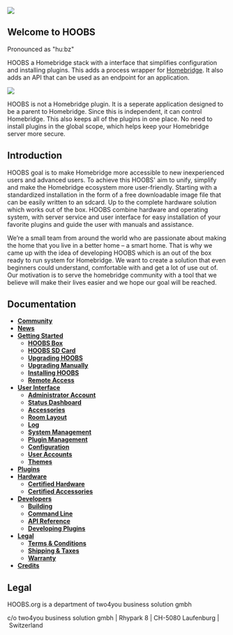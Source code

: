 ![](https://raw.githubusercontent.com/hoobs-org/HOOBS/master/docs/logo.png)
## Welcome to HOOBS
Pronounced as "huːbz"  

HOOBS a Homebridge stack with a interface that simplifies configuration and installing plugins. This adds a process wrapper for [Homebridge](https://github.com/nfarina/homebridge). It also adds an API that can be used as an endpoint for an application.

![](https://raw.githubusercontent.com/hoobs-org/HOOBS/master/docs/dashboard/dashboard.png)

HOOBS is not a Homebridge plugin. It is a seperate application designed to be a parent to Homebridge. Since this is independent, it can control Homebridge. This also keeps all of the plugins in one place. No need to install plugins in the global scope, which helps keep your Homebridge server more secure.

## Introduction
HOOBS goal is to make Homebridge more accessible to new inexperienced users and advanced users. To achieve this HOOBS' aim to unify, simplify and make the Homebridge ecosystem more user-friendly.
Starting with a standardized installation in the form of a free downloadable image file that can be easily written to an sdcard. Up to the complete hardware solution which works out of the box.
HOOBS combine hardware and operating system, with server service and user interface for easy installation of your favorite plugins and guide the user with manuals and assistance.

We’re a small team from around the world who are passionate about making the home that you live in a better home – a smart home. That is why we came up with the idea of developing HOOBS which is an out of the box ready to run system for Homebridge. We want to create a solution that even beginners could understand, comfortable with and get a lot of use out of. Our motivation is to serve the homebridge community with a tool that we believe will make their lives easier and we hope our goal will be reached.

## Documentation
* [**Community**](https://github.com/hoobs-org/HOOBS/wiki/1.0-Community)
* [**News**](https://github.com/hoobs-org/HOOBS/wiki/1.1-News)
* [**Getting Started**](https://support.hoobs.org/docs/5e763b10e87d1e02b6c19d29)
  * [**HOOBS Box**](https://support.hoobs.org/docs/5e763d06e87d1e02b6c19d30)
  * [**HOOBS SD Card**](https://support.hoobs.org/docs/5e763d92e87d1e02b6c19d31)
  * [**Upgrading HOOBS**](https://support.hoobs.org/docs/5e763dfbe87d1e02b6c19d32)
  * [**Upgrading Manually**](https://support.hoobs.org/docs/5e764226e87d1e02b6c19d3b)
  * [**Installing HOOBS**](https://support.hoobs.org/docs/5e763e30e87d1e02b6c19d33)
  * [**Remote Access**](https://support.hoobs.org/docs/5e763e4be87d1e02b6c19d34)
* [**User Interface**](https://support.hoobs.org/docs/5e763b3ee87d1e02b6c19d2a)
  * [**Administrator Account**](https://support.hoobs.org/docs/5e76440be87d1e02b6c19d3c)
  * [**Status Dashboard**](https://support.hoobs.org/docs/5e764428e87d1e02b6c19d3d)
  * [**Accessories**](https://support.hoobs.org/docs/5e76444fe87d1e02b6c19d3e)
  * [**Room Layout**](https://support.hoobs.org/docs/5e764471e87d1e02b6c19d3f)
  * [**Log**](https://support.hoobs.org/docs/5e76448ae87d1e02b6c19d40)
  * [**System Management**](https://support.hoobs.org/docs/5e7644aae87d1e02b6c19d41)
  * [**Plugin Management**](https://support.hoobs.org/docs/5e7644ece87d1e02b6c19d42)
  * [**Configuration**](https://support.hoobs.org/docs/5e76450ae87d1e02b6c19d43)
  * [**User Accounts**](https://support.hoobs.org/docs/5e764529e87d1e02b6c19d44)
  * [**Themes**](https://support.hoobs.org/docs/5e76454fe87d1e02b6c19d45)
* [**Plugins**](https://support.hoobs.org/docs/5e763b63e87d1e02b6c19d2b)
* [**Hardware**](https://support.hoobs.org/docs/5e763b88e87d1e02b6c19d2c)
  * [**Certified Hardware**](https://support.hoobs.org/docs/5e764858e87d1e02b6c19d46)
  * [**Certified Accessories**](https://support.hoobs.org/docs/5e764929e87d1e02b6c19d47)
* [**Developers**](https://support.hoobs.org/docs/5e763bf6e87d1e02b6c19d2d)
  * [**Building**](https://support.hoobs.org/docs/5e764e50e87d1e02b6c19d4b)
  * [**Command Line**](https://support.hoobs.org/docs/5e764e72e87d1e02b6c19d4c)
  * [**API Reference**](https://support.hoobs.org/docs/5e764e96e87d1e02b6c19d4d)
  * [**Developing Plugins**](https://support.hoobs.org/docs/5e764eb6e87d1e02b6c19d4e)
* [**Legal**](https://support.hoobs.org/docs/5e763c8fe87d1e02b6c19d2e)
  * [**Terms & Conditions**](https://support.hoobs.org/docs/5e7649bee87d1e02b6c19d48)
  * [**Shipping & Taxes**](https://support.hoobs.org/docs/5e764a02e87d1e02b6c19d49)
  * [**Warranty**](https://support.hoobs.org/docs/5e764a29e87d1e02b6c19d4a)
* [**Credits**](https://support.hoobs.org/docs/5e763ca9e87d1e02b6c19d2f)

## Legal
HOOBS.org is a department of two4you business solution gmbh

c/o two4you business solution gmbh | Rhypark 8 | CH-5080 Laufenburg | Switzerland
